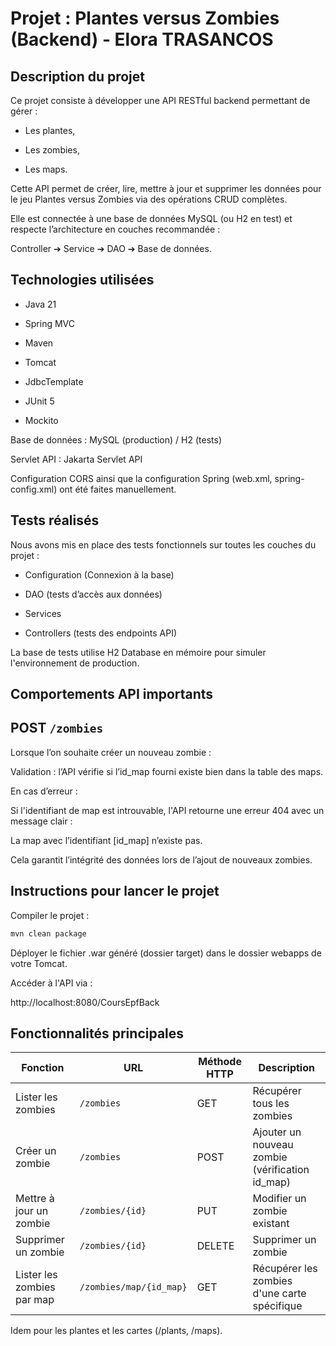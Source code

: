 # Projet : Plantes versus Zombies (Backend) - Elora TRASANCOS

## Description du projet

Ce projet consiste à développer une API RESTful backend permettant de gérer :

- Les plantes,

- Les zombies,

- Les maps.

Cette API permet de créer, lire, mettre à jour et supprimer les données pour le jeu Plantes versus Zombies via des opérations CRUD complètes.

Elle est connectée à une base de données MySQL (ou H2 en test) et respecte l’architecture en couches recommandée :

Controller ➔ Service ➔ DAO ➔ Base de données.

## Technologies utilisées

- Java 21

- Spring MVC

- Maven

- Tomcat

- JdbcTemplate

- JUnit 5

- Mockito

Base de données : MySQL (production) / H2 (tests)

Servlet API : Jakarta Servlet API

Configuration CORS ainsi que la configuration Spring (web.xml, spring-config.xml) ont été faites manuellement.

## Tests réalisés

Nous avons mis en place des tests fonctionnels sur toutes les couches du projet :

- Configuration (Connexion à la base)

- DAO (tests d’accès aux données)

- Services 

- Controllers (tests des endpoints API)

La base de tests utilise H2 Database en mémoire pour simuler l'environnement de production.

## Comportements API importants

## POST `/zombies`

Lorsque l’on souhaite créer un nouveau zombie :

Validation : l’API vérifie si l’id_map fourni existe bien dans la table des maps.

En cas d’erreur :

Si l'identifiant de map est introuvable, l'API retourne une erreur 404 avec un message clair :

La map avec l’identifiant [id_map] n’existe pas.

Cela garantit l’intégrité des données lors de l’ajout de nouveaux zombies.

## Instructions pour lancer le projet

Compiler le projet :
```bash
mvn clean package
```
Déployer le fichier .war généré (dossier target) dans le dossier webapps de votre Tomcat.

Accéder à l'API via :

http://localhost:8080/CoursEpfBack

## Fonctionnalités principales

| Fonction                 | URL                          | Méthode HTTP | Description                                   |
|---------------------------|-------------------------------|--------------|-----------------------------------------------|
| Lister les zombies        | `/zombies`                   | GET          | Récupérer tous les zombies                   |
| Créer un zombie           | `/zombies`                   | POST         | Ajouter un nouveau zombie (vérification id_map) |
| Mettre à jour un zombie   | `/zombies/{id}`              | PUT          | Modifier un zombie existant                  |
| Supprimer un zombie       | `/zombies/{id}`              | DELETE       | Supprimer un zombie                          |
| Lister les zombies par map| `/zombies/map/{id_map}`      | GET          | Récupérer les zombies d'une carte spécifique  |


Idem pour les plantes et les cartes (/plants, /maps).

